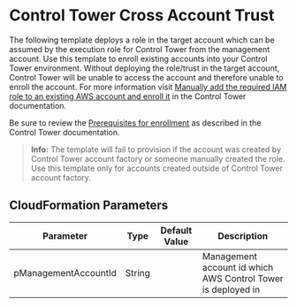 # Control Tower Cross Account Trust

The following template deploys a role in the target account which can be assumed by the execution role for Control Tower from the management account. Use this template to enroll existing accounts into your Control Tower environment. Without deploying the role/trust in the target account, Control Tower will be unable to access the account and therefore unable to enroll the account. For more information visit [Manually add the required IAM role to an existing AWS account and enroll it](https://docs.aws.amazon.com/controltower/latest/userguide/enroll-manually.html) in the Control Tower documentation.

Be sure to review the [Prerequisites for enrollment](https://docs.aws.amazon.com/controltower/latest/userguide/enrollment-prerequisites.html) as described in the Control Tower documentation.

> **Info:** The template will fail to provision if the account was created by Control Tower account factory or someone manually created the role. Use this template only for accounts created outside of Control Tower account factory.

## CloudFormation Parameters

| Parameter | Type | Default Value | Description |
| --------- | ---- | ------------- | ----------- |
| pManagementAccountId | String | | Management account id which AWS Control Tower is deployed in |